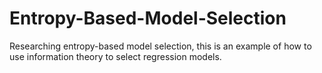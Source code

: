 # Entropy-Based-Model-Selection
Researching entropy-based model selection, this is an example of how to use information theory to select regression models.
